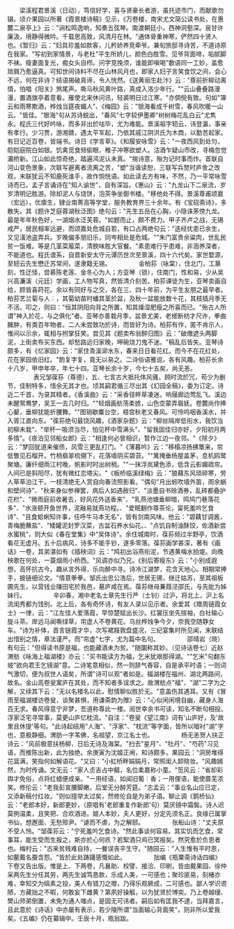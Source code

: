 <!-- { "loadSidebar": true } -->
　　梁溪程君景溪（日动），笃信好学，喜与贤豪长者游，虽托迹市门，而献歌勿辍。顷介果园以所著《霞景楼诗稿》见示，《万卷楼，南宋尤文简公读书处，在惠麓二泉亭上》云："涧松鸣逸响，知奏五弦琴。南渡朝廷小，西神洞壑深。泉甘许廉汲，境静得微吟。千载思高致，风清月在林。"通体骨重神寒，俨然四十贤人也。《暂归》云："妇具珍羞如款客，儿矜娇养竞牵爷。兼旬旅邸寻诗苦，不道诗原在我家。"写初到家情景，与老杜"平生所娇儿，颜色白胜雪。见爷背面啼，垢腻脚不袜。瘦妻面复光，痴女头自栉。问字竞挽须，谁能即嗔喝"数语同一工妙，盖愈琐屑乃愈逼真。可知世间诗料不尽在山林风月也，即家人妇子言笑食饮之间，会心不远，何在非诗？结语揭破真谛，令人恍然。《送黄丽生赴汴》云："尊前折柳动离情，怕唱《阳关》煞尾声。嘶马秋风黄叶路，真成入洛少年行。""云山叠叠路漫漫，置酒旗亭着意看。雁使北来休问讯，轻裘明日过江寒。"亦倜傥有致。句如"簿云和雨寒欺酒，桦烛当筵夜媚人"、《梅园》云："银海看成千树雪，春风吹暖一山云。"皆佳。"银海"句从苏诗蜕出，"春风"七字较伊墨卿"树树梅花乱白云"尤隽永。程氏三代好吟咏，而多非出於咕毕，尤为难能。景溪祖字轫云，讳登瀛，事亲有孝行。少习贾，游湘赣，遇太平军起，乃依其戚江阴洪氏为木商，以勤苦起家。有日记近百卷，皆端书。诗日《学言草》。《和履安咏雪》云："一夜西风到处匀，皑皑庭院白如银。饥禽觅食频偷眼，稚子冲寒欲塑人。沽酒乍疑山市改，寻梅忽觉灞桥新。江山如此惊奇绝，踏遍鸿泥认未真。"揣诗意，殆为记时事而作。首联自河山变色景象，次联写避离者流离之苦，"塑"当谐读恕，三联写兵燹时庐舍之改观，末联犹云不知鹿死谁手，故作惝恍语。如此读去方有味，不然，乃一平常咏雪诗而已。孟子言诵诗在"知人谕世"，自有深旨。《惠山》云："九龙山下二泉流，岁岁清明记胜游。除却泥人与烧饼，泡茶争坐御书楼。"移他处不得。景溪尊甫颂嘉（宏远），优廪生，肄业南菁高等学堂，服务教育界三十余年。有《宝砚斋诗》，多散失。其《题许芝庭蓉湖秋泛图》绝句云："先生五岳在心胸，小隐诛茅傍九龙。最是年年秋色好，一湖烟水泛芙蓉。"如题而止，颇不费力。甲子齐卢之战，无锡戒严，居民相率远避，而颂嘉处危城自若，有口占两绝句云："迭经忧患已余生，又见潢池盗弄兵。岁晚偏多朋旧乐，同岑相处是危城。""朱门富贵余粱肉，世乱民贫一饭难。等是几茎菜菔菜，清腴味胜大官餐。"素患难行乎患难，非涵养深者，不能道也。程氏谱系，自晋新安太守元谭历世次至景溪，四十六代矣。家世婺源，至轫云先生懋迁苏常间，遂隶籍无锡。
　　
　　金柏荪（咏棠），住北门，工篆刻，性迂怪，尝慕陈老莲、金冬心为人；方亚琴（锁），住南门，性和易，少从吴兴高濂溪（元廷）学画，工人物写真，然皆清介刻苦。柏荪课徒为生，亚琴卖画自给，顾皆喜莳花。余以有同好与之交，各在三、四十年前，为平生友朋之最早者。柏荪艺兰菊与人┆，其菊幼苗时蟠其茎於盆，及秋一盆能放数十花，其枝插月季无不活。叩之，则曰："恒其阴阳向背之所置，知其燥湿肥瘦之所喜而已。"殆古人所谓"神入於花，与之俱化"者。亚琴亦善栽月季，盆景尤美，老槎断枋才尺许，拳曲臃肿，有类百年物者。二人未尝致功於诗，而皆好为诗。柏荪有作，匿不肯示人，惟间以示余，辄相与拊掌狂笑。尝见其《题卖布翁醉归图》云："破缴遮头两脚泥，上街卖布买东西。却愁路远归家晚，呷碗烧刀鬼不迷。"稿乱后皆失。亚琴诗颇多，有《忆家园》云："家住青溪泖水东，春来日日看花红。而今不在花红处，花在家园依旧红。"韵复字复，竟无以易之。二诗俗语雅说，各有风趣。柏荪长余十八岁，甲申年卒，年七十四。亚琴长余十岁，今七十五矣，尚无恙。
　　
　　表兄邹葆荪（尊德），五、七言古大抵托体风骚，顾时流於冗，苟少为删节，佳制特多，惜余无其才也。顷其嗣君循三尽出其《幻园全稿》，委为订定。诗近二千首，为录其精者。《香溪曲》云："采香径畔草凄迷，响屦廊边莺乱飞。溪边未醒鸳鸯梦，吴王一去几时归。""轻烟画舫荡柔掳，山色空蒙弄眉妩。卷麓尚作捧心颦，垂柳犹能折腰舞。""图销歇麋台空，梧宫秋老又春风。可怜呜咽香溪水，并入胥江直向东。"葆荪绝句最饶风趣，《酒家杂题》云："柳丝隔岸低衔水，我饮当初柳未栽"、"举杯一吸须当尽，怕见杯中雪满头"、"留我固佳归亦好，夕阳初月两多情"。《夜泊见邻船女郎》云："相逢何必曾相识，暂作江边一夜邻。"《除夕》云："梦回犹道来催债，风雪三更乱打门。"《薄暮吟》云："移榻凉扬拂簟来，帘低瞥见石榴开。竹梢翡翠梳翎下，花落墙阴买碧苔。""篱掩垂杨屋盖茅，息机鸥鹭聚塘。廉纤细雨江村晚，帆影时时出树梢。""一抹浮岚黛色添，低含云影媚疏帘。人间已是斜阳尽，犹有微红恋塔尖。"《板桥临溪绿梅》云："狼藉东风琐碎寒，劳人草草泊江干。一枝清绝无人赏自向春流照影看。"偶句"月出蚓吹墙外笛，雨余蜗和壁间诗"、"秋来身似参禅罢，病后人如遇赦归"、"淡墨自书赊酒券，乱砖都叠护花栏"、"微雨庭前收暑去，好风花外送香来"、"乳燕池塘垂柳暗，鸣鸠门巷落花多"、"水涨顿开鱼世界，泥融易就燕功程。、"爱眠翻作尊茶论，甯死羞吟乞食诗"、"且食蛤蜊知许事，任呼牛马本无名"，皆有剑南风味。他云："碧藕甘调酱，青梅脆蘸盐"、"矮罐泥封罗汉菜，古盆石养水仙花。、"点饥自制油酥饺，佐酒新尝水蜜桃"，则大似《春在堂集》中"吴体诗"。余住城南时，葆荪频过半野亭，饮酒看花无虚月。五十后病风，诗多不能手钞，遂多零落。葆荪画学甚深，著有《画话》一卷，其弟湛如有《插秧词》云："鸠初出浴燕衔泥，节遇黄梅水拍堤。向晚秧歌在何处，一蓑烟雨小桥西。"风调亦似乃兄。《别后寄瘦东》云："小别成遐想，高怀抗古今。趣从言外得，乐向醉中寻。诗冷江湖梦，花含天地心。相期常捧手，披链细论文。"情意拳拳。邹氏出忠公浩后，世居无锡，继迁姑苏，至其祖板圃先生，以营钱业赚田宅於我邑，墓庐咸在焉。葆荪继母蒹葭泾邵氏，与先妣为姊妹行。
　　
　　辛卯春，湘中老名士章先生行严（士钊）过沪，将北上，沪上名流闺秀都为饯别。北上后，各有奇怀诗，有友人录以见示者。余爱其《赠周链霞女士》一律，云："江左佳人爱落霞，早惊楚赋出长沙。红裳压坐先揎袖，白社输心旋斗茶。岸远马闻嘶绿草，帘虚人不卷黄花。乌丝桦烛争今夕，奈我空随静女车。"诗为补体，首言链霞才华，次写裙屐敦盘盛况，三纪宴集时所见闻，末联结出惜别之情，章法谨严。而"帘虚"七字，尤为篇中名句。
　　
　　邵晴岩（晓）有句云："但得读书原是福，也能藏酒未为贫。"随圜称其妙。（见诗话卷七）近赵渭舫《咏海上福湖楼》亦云："买书能读方为福，乞米犹艰那得湖。""乞米"句翻东坡"欲向君王乞镜湖"意。二诗笔意相似，然一则辞气舂容，自是承平时语；一则词气激切，便为叔世人语矣，所谓"诗可以观"者如是。福湖楼在福州、湖北两路间，故名。金山高卷叟寓庐在其处，而不知者多误求之。故渭舫点"福"、"湖"二字为之解，又续其下云："无以名楼名以此，慰情聊似胜於无。"意盖伤其遇耳。又有《冒雨至福湖楼访卷叟，谈聚甚惧，用谦斋韵为赠》云："心似闲闲境自幽，藏身人海百无求。春风得意宁非梦，吾道称尊此一楼。阅世幸余书可读，知名不断句相投。浮家泛宅寻常事，莫更山庐忆枕流。"自注："卷叟《望江南》词有'山庐好，及'故里且休提'等句。"此诗起结用"人海"、"浮家"、"枕流"等字面，皆所以暗衬"湖"字也，意极静细。渭肪一字苇佛，名祖望，京江名士也。
　　
　　杨无恙贺人扶正诗云："风前极意扶杨柳，日后无诗及海棠。"扫去"星月"、"牡丹"、"芍药"习见语，而推陈出新，此为独绝。余庚寅为沈姬正闸，和诗颇多。果园云："洞房堆得花篮满，笑指何如解语花。"又曰："小虹桥畔娟娟月，常照闺人卸晓妆。"风趣嫣然，为时传诵。文无云："家人贞吉占中鲭，名位柔嘉称小童。"笕风云："省却彩舆才免俗，点将红蜡便成亲。"一用经语，如闻旧葡┆香；一用俚语，能使蘼芜浓笑。修伦云："老我彭宣腰脚嫩，后堂无分醉芳筵。"志孟云："事业名山应已定，又添新稿付红妆。"则似擅举太过矣，然修伦自是为弟子语。聊止调《鹊桥仙》云："老郎本好，新郎更妙，（原唱有'老郎重复作新郎'句）莫厌镜中霜鬓。诗人迟莫例温柔，且笑把、合欢酒进。姬人本妙，夫人更好，分定先须名正。良缘已属掌书仙，想邂面、无愁邢尹。"谑而不虐，为之解颐。
　　
　　张船山诗："丈夫原不受人怜。"邹葆荪云："宁死羞吟乞食诗。"然此事谈何容易。其实饥而乞食，常事耳，能生受而生报之，斯亦於心何疚？若絮酒只鸡已冥报矣。然究愈於负恩者也。梅村云："古来贫贱难自持，一餐误丧平生守。"随园云："人生惟有平时恩，如鳌戴名蚕含怨。"皆於此处踌躇感慨如此。
　　
　　拙编《瓶粟斋诗话四编》下卷又告出版。惟是上、下两卷，凡襄助、校譬、接洽、印刷，皆由戴果园、徐仲采两先生分任其劳，两先生诚笃恳款，乐成人美，一可感也；聚珍匪易，刻楮亦难，幸知交为缟素之投，美人有错刀之赠，乃得乐观厥成，二可感也。鄙人学识谫陋，方藏拙之不暇，何敢妄下雌黄？第夙好操觚，以为犹贤於博奕。乃上卷越缦、樊山师弟倒置，未免为通人嗤点，是固无可讳者。嗣后如有匡我不逮，当拜嘉言，且此意於《诗话》中亦屡有表示，若少陵所谓"当面输心背面笑"，则非所以爱我矣。《五编》仍在纂辑中。壬辰十月，瓶翁跋。
　　


